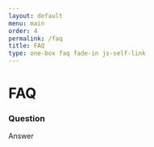 ```yaml
---
layout: default
menu: main
order: 4
permalink: /faq
title: FAQ
type: one-box faq fade-in js-self-link
---
```

<div class="skip-target" id="maincontent"></div>

FAQ
===

### Question
Answer